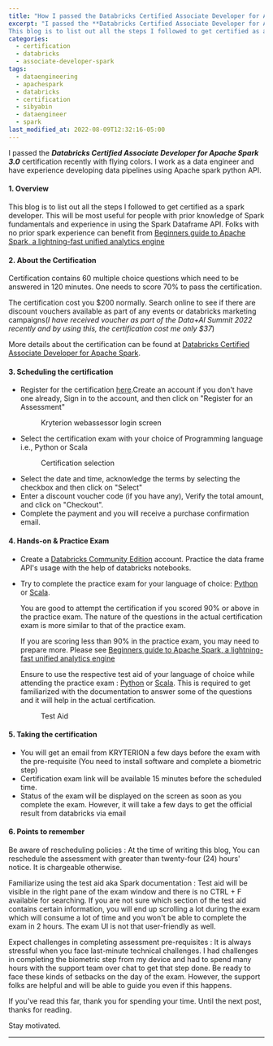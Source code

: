 ```yaml
---
title: "How I passed the Databricks Certified Associate Developer for Apache Spark 3.0"
excerpt: "I passed the **Databricks Certified Associate Developer for Apache Spark 3.0** certification recently with flying colors.
This blog is to list out all the steps I followed to get certified as a spark developer. This will be most useful for people with prior knowledge of Spark fundamentals and experience in using the Spark Dataframe APIs."
categories:
  - certification
  - databricks
  - associate-developer-spark
tags:
  - dataengineering
  - apachespark
  - databricks
  - certification
  - sibyabin
  - dataengineer
  - spark
last_modified_at: 2022-08-09T12:32:16-05:00
---
```


I passed the **_Databricks Certified Associate Developer for Apache Spark 3.0_** certification recently with flying colors. I work as a data engineer and have experience developing data pipelines using Apache spark python API.

#### 1. Overview

This blog is to list out all the steps I followed to get certified as a spark developer. This will be most useful for people with prior knowledge of Spark fundamentals and experience in using the Spark Dataframe API. Folks with no prior spark experience can benefit from [Beginners guide to Apache Spark, a lightning-fast unified analytics engine]({{site.baseurl}}/learning/apache-spark/beginners-guide-to-apachespark-lightning-fast-unified-engine)

#### 2. About the Certification

Certification contains 60 multiple choice questions which need to be answered in 120 minutes. One needs to score 70% to pass the certification. 

The certification cost you $200 normally. Search online to see if there are discount vouchers available as part of any events or databricks marketing campaigns(_I have received voucher as part of the Data+AI Summit 2022 recently and by using this, the certification cost me only $37_) 


More details about the certification can be found at [Databricks Certified Associate Developer for Apache Spark](https://www.databricks.com/learn/certification/apache-spark-developer-associate).

#### 3. Scheduling the certification
* Register for the certification [here](https://www.webassessor.com/databricks).Create an account if you don't have one already, Sign in to the account, and then click on "Register for an Assessment"
    <figure class="align-center">
        <a href="#"><img src="{{ site.url }}{{ site.baseurl }}/assets/images/blog-001/databricks-certification-login.gif" alt=""></a>
        <figcaption>Kryterion webassessor login screen</figcaption>
    </figure> 
* Select the certification exam with your choice of Programming language i.e., Python or Scala
    <figure class="align-center">
        <a href="#"><img src="{{ site.url }}{{ site.baseurl }}/assets/images/blog-001/databricks-certification-selection.gif" alt=""></a>
        <figcaption>Certification selection</figcaption>
    </figure> 
* Select the date and time, acknowledge the terms by selecting the checkbox and then click on "Select" 
* Enter a discount voucher code (if you have any), Verify the total amount, and click on "Checkout". 
* Complete the payment and you will receive a purchase confirmation email.
      
#### 4. Hands-on & Practice Exam
* Create a [Databricks Community Edition](https://community.cloud.databricks.com/login.html) account. Practice the data frame API's usage with the help of databricks notebooks.
* Try to complete the practice exam for your language of choice:  [Python](https://files.training.databricks.com/assessments/practice-exams/PracticeExam-DCADAS3-Python.pdf?_ga=2.108388866.1688700154.1661073169-444342999.1659955730) or [Scala](https://files.training.databricks.com/assessments/practice-exams/PracticeExam-DCADAS3-Scala.pdf?_ga=2.108388866.1688700154.1661073169-444342999.1659955730). 

    You are good to attempt the certification if you scored 90% or above in the practice exam. The nature of the questions in the actual certification exam is more similar to that of the practice exam.

    If you are scoring less than 90% in the practice exam, you may need to prepare more. 
    Please see [Beginners guide to Apache Spark, a lightning-fast unified analytics engine]({{site.baseurl}}/learning/apache-spark/beginners-guide-to-apachespark-lightning-fast-unified-engine)

    >
    Ensure to use the respective test aid of your language of choice while attending the practice exam :  [Python](https://www.webassessor.com/zz/DATABRICKS/Python_v2.html) or [Scala](https://www.webassessor.com/zz/DATABRICKS/Scala_v2.html).
    This is required to get familiarized with the documentation to answer some of the questions and it will help in the actual certification.

    <figure class="align-center">
        <a href="#"><img src="{{ site.url }}{{ site.baseurl }}/assets/images/blog-001/spark-documentation.jpg" alt=""></a>
        <figcaption>Test Aid</figcaption>
    </figure> 

#### 5. Taking the certification
* You will get an email from KRYTERION a few days before the exam with the pre-requisite (You need to install software and complete a biometric step)
* Certification exam link will be available 15 minutes before the scheduled time.
* Status of the exam will be displayed on the screen as soon as you complete the exam. However, it will take a few days to get the official result from databricks via email

#### 6. Points to remember

Be aware of rescheduling policies
: At the time of writing this blog, You can reschedule the assessment with greater than twenty-four (24) hours' notice. It is chargeable otherwise.

Familiarize using the test aid aka Spark documentation
: Test aid will be visible in the right pane of the exam window and there is no CTRL + F available for searching. If you are not sure which section of the test aid contains certain information, you will end up scrolling a lot during the exam which will consume a lot of time and you won't be able to complete the exam in 2 hours. The exam UI is not that user-friendly as well.

Expect challenges in completing assessment pre-requisites 
: It is always stressful when you face last-minute technical challenges. I had challenges in completing the biometric step from my device and had to spend many hours with the support team over chat to get that step done. Be ready to face these kinds of setbacks on the day of the exam. However, the support folks are helpful and will be able to guide you even if this happens. 


If you’ve read this far, thank you for spending your time. 
Until the next post, thanks for reading.

Stay motivated.


---
